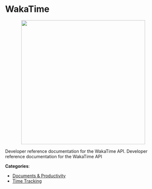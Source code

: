 # WakaTime
<p align="center">
    <img width="400" src="https://raw.githubusercontent.com/apis-list/apis-list/apis/wakatime/logo_256x256.png" />
</p>

Developer reference documentation for the WakaTime API.  Developer reference documentation for the WakaTime API



**Categories**:
- [Documents & Productivity](https://github.com/apis-list/apis-list#documents-and-productivity)
- [Time Tracking](https://github.com/apis-list/apis-list#time-tracking)





